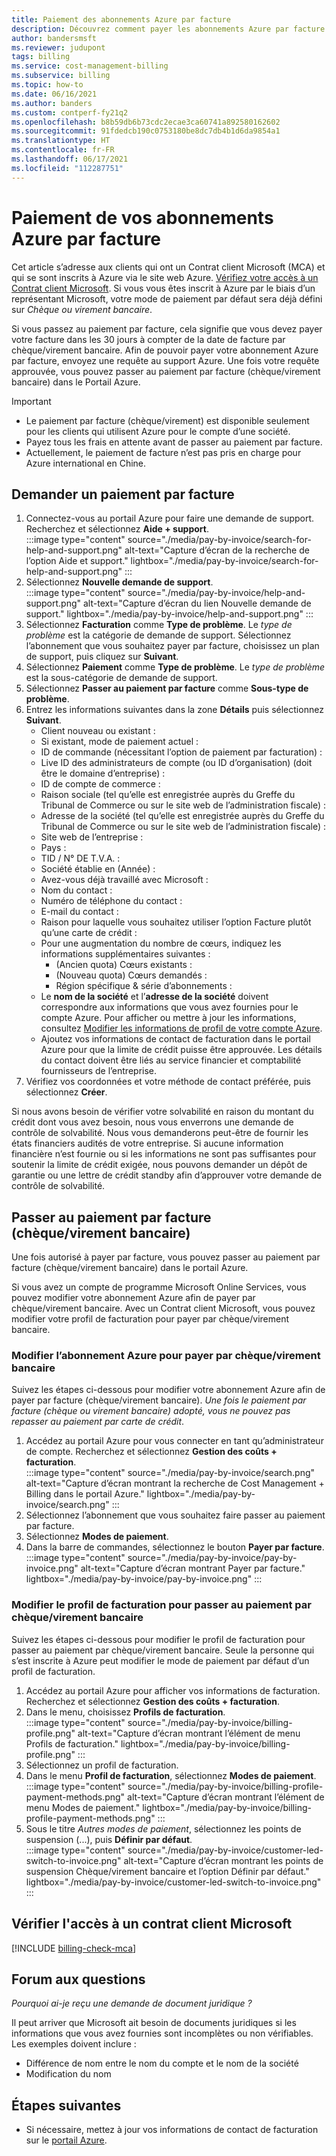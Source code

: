 ```yaml
---
title: Paiement des abonnements Azure par facture
description: Découvrez comment payer les abonnements Azure par facture. Pour plus d’informations, consultez les Questions fréquentes (FAQ).
author: bandersmsft
ms.reviewer: judupont
tags: billing
ms.service: cost-management-billing
ms.subservice: billing
ms.topic: how-to
ms.date: 06/16/2021
ms.author: banders
ms.custom: contperf-fy21q2
ms.openlocfilehash: b8b59db6b73cdc2ecae3ca60741a892580162602
ms.sourcegitcommit: 91fdedcb190c0753180be8dc7db4b1d6da9854a1
ms.translationtype: HT
ms.contentlocale: fr-FR
ms.lasthandoff: 06/17/2021
ms.locfileid: "112287751"
---
```

# <a name="pay-for-your-azure-subscription-by-invoice"></a>Paiement de vos abonnements Azure par facture

Cet article s’adresse aux clients qui ont un Contrat client Microsoft (MCA) et qui se sont inscrits à Azure via le site web Azure. [Vérifiez votre accès à un Contrat client Microsoft](#check-access-to-a-microsoft-customer-agreement). Si vous vous êtes inscrit à Azure par le biais d’un représentant Microsoft, votre mode de paiement par défaut sera déjà défini sur *Chèque ou virement bancaire*.

Si vous passez au paiement par facture, cela signifie que vous devez payer votre facture dans les 30 jours à compter de la date de facture par chèque/virement bancaire. Afin de pouvoir payer votre abonnement Azure par facture, envoyez une requête au support Azure. Une fois votre requête approuvée, vous pouvez passer au paiement par facture (chèque/virement bancaire) dans le Portail Azure.

> [!IMPORTANT]
> * Le paiement par facture (chèque/virement) est disponible seulement pour les clients qui utilisent Azure pour le compte d’une société.
> * Payez tous les frais en attente avant de passer au paiement par facture.
> * Actuellement, le paiement de facture n’est pas pris en charge pour Azure international en Chine.

## <a name="request-to-pay-by-invoice"></a>Demander un paiement par facture

1. Connectez-vous au portail Azure pour faire une demande de support. Recherchez et sélectionnez **Aide + support**.  
    :::image type="content" source="./media/pay-by-invoice/search-for-help-and-support.png" alt-text="Capture d’écran de la recherche de l’option Aide et support." lightbox="./media/pay-by-invoice/search-for-help-and-support.png" :::
1. Sélectionnez **Nouvelle demande de support**.  
    :::image type="content" source="./media/pay-by-invoice/help-and-support.png" alt-text="Capture d’écran du lien Nouvelle demande de support." lightbox="./media/pay-by-invoice/help-and-support.png" :::
1. Sélectionnez **Facturation** comme **Type de problème**. Le *type de problème* est la catégorie de demande de support. Sélectionnez l’abonnement que vous souhaitez payer par facture, choisissez un plan de support, puis cliquez sur **Suivant**.
1. Sélectionnez **Paiement** comme **Type de problème**. Le *type de problème* est la sous-catégorie de demande de support.
1. Sélectionnez **Passer au paiement par facture** comme **Sous-type de problème**.
1. Entrez les informations suivantes dans la zone **Détails** puis sélectionnez **Suivant**.
    - Client nouveau ou existant :
    - Si existant, mode de paiement actuel :
    - ID de commande (nécessitant l’option de paiement par facturation) :
    - Live ID des administrateurs de compte (ou ID d’organisation) (doit être le domaine d’entreprise) :
    - ID de compte de commerce :
    - Raison sociale (tel qu’elle est enregistrée auprès du Greffe du Tribunal de Commerce ou sur le site web de l’administration fiscale) :
    - Adresse de la société (tel qu’elle est enregistrée auprès du Greffe du Tribunal de Commerce ou sur le site web de l’administration fiscale) :
    - Site web de l’entreprise :
    - Pays :
    - TID / N° DE T.V.A. :
    - Société établie en (Année) :
    - Avez-vous déjà travaillé avec Microsoft :
    - Nom du contact :
    - Numéro de téléphone du contact :
    - E-mail du contact :
    - Raison pour laquelle vous souhaitez utiliser l’option Facture plutôt qu’une carte de crédit :
    - Pour une augmentation du nombre de cœurs, indiquez les informations supplémentaires suivantes :
        - (Ancien quota) Cœurs existants :
        - (Nouveau quota) Cœurs demandés :
        - Région spécifique & série d’abonnements :
    - Le **nom de la société** et l’**adresse de la société** doivent correspondre aux informations que vous avez fournies pour le compte Azure. Pour afficher ou mettre à jour les informations, consultez [Modifier les informations de profil de votre compte Azure](change-azure-account-profile.md).
    - Ajoutez vos informations de contact de facturation dans le portail Azure pour que la limite de crédit puisse être approuvée. Les détails du contact doivent être liés au service financier et comptabilité fournisseurs de l’entreprise.
1. Vérifiez vos coordonnées et votre méthode de contact préférée, puis sélectionnez **Créer**.

Si nous avons besoin de vérifier votre solvabilité en raison du montant du crédit dont vous avez besoin, nous vous enverrons une demande de contrôle de solvabilité. Nous vous demanderons peut-être de fournir les états financiers audités de votre entreprise. Si aucune information financière n’est fournie ou si les informations ne sont pas suffisantes pour soutenir la limite de crédit exigée, nous pouvons demander un dépôt de garantie ou une lettre de crédit standby afin d’approuver votre demande de contrôle de solvabilité.

## <a name="switch-to-invoice-pay-checkwire-transfer"></a>Passer au paiement par facture (chèque/virement bancaire)

Une fois autorisé à payer par facture, vous pouvez passer au paiement par facture (chèque/virement bancaire) dans le portail Azure.

Si vous avez un compte de programme Microsoft Online Services, vous pouvez modifier votre abonnement Azure afin de payer par chèque/virement bancaire. Avec un Contrat client Microsoft, vous pouvez modifier votre profil de facturation pour payer par chèque/virement bancaire.

### <a name="switch-azure-subscription-to-checkwire-transfer"></a>Modifier l’abonnement Azure pour payer par chèque/virement bancaire

Suivez les étapes ci-dessous pour modifier votre abonnement Azure afin de payer par facture (chèque/virement bancaire). *Une fois le paiement par facture (chèque ou virement bancaire) adopté, vous ne pouvez pas repasser au paiement par carte de crédit*.

1. Accédez au portail Azure pour vous connecter en tant qu’administrateur de compte. Recherchez et sélectionnez **Gestion des coûts + facturation**.  
    :::image type="content" source="./media/pay-by-invoice/search.png" alt-text="Capture d’écran montrant la recherche de Cost Management + Billing dans le portail Azure." lightbox="./media/pay-by-invoice/search.png" :::
1. Sélectionnez l’abonnement que vous souhaitez faire passer au paiement par facture.
1. Sélectionnez **Modes de paiement**.
1. Dans la barre de commandes, sélectionnez le bouton **Payer par facture**.  
    :::image type="content" source="./media/pay-by-invoice/pay-by-invoice.png" alt-text="Capture d’écran montrant Payer par facture." lightbox="./media/pay-by-invoice/pay-by-invoice.png" :::

### <a name="switch-billing-profile-to-checkwire-transfer"></a>Modifier le profil de facturation pour passer au paiement par chèque/virement bancaire

Suivez les étapes ci-dessous pour modifier le profil de facturation pour passer au paiement par chèque/virement bancaire. Seule la personne qui s’est inscrite à Azure peut modifier le mode de paiement par défaut d’un profil de facturation.

1. Accédez au portail Azure pour afficher vos informations de facturation. Recherchez et sélectionnez **Gestion des coûts + facturation**.
1. Dans le menu, choisissez **Profils de facturation**.  
    :::image type="content" source="./media/pay-by-invoice/billing-profile.png" alt-text="Capture d’écran montrant l’élément de menu Profils de facturation." lightbox="./media/pay-by-invoice/billing-profile.png" :::
1. Sélectionnez un profil de facturation.
1. Dans le menu **Profil de facturation**, sélectionnez **Modes de paiement**.  
   :::image type="content" source="./media/pay-by-invoice/billing-profile-payment-methods.png" alt-text="Capture d’écran montrant l’élément de menu Modes de paiement." lightbox="./media/pay-by-invoice/billing-profile-payment-methods.png" :::
1. Sous le titre *Autres modes de paiement*, sélectionnez les points de suspension (...), puis **Définir par défaut**.  
    :::image type="content" source="./media/pay-by-invoice/customer-led-switch-to-invoice.png" alt-text="Capture d’écran montrant les points de suspension Chèque/virement bancaire et l’option Définir par défaut." lightbox="./media/pay-by-invoice/customer-led-switch-to-invoice.png" :::

## <a name="check-access-to-a-microsoft-customer-agreement"></a>Vérifier l'accès à un contrat client Microsoft
[!INCLUDE [billing-check-mca](../../../includes/billing-check-mca.md)]

## <a name="frequently-asked-questions"></a>Forum aux questions

*Pourquoi ai-je reçu une demande de document juridique ?*

Il peut arriver que Microsoft ait besoin de documents juridiques si les informations que vous avez fournies sont incomplètes ou non vérifiables. Les exemples doivent inclure :

* Différence de nom entre le nom du compte et le nom de la société
* Modification du nom

## <a name="next-steps"></a>Étapes suivantes

* Si nécessaire, mettez à jour vos informations de contact de facturation sur le [portail Azure](https://portal.azure.com).